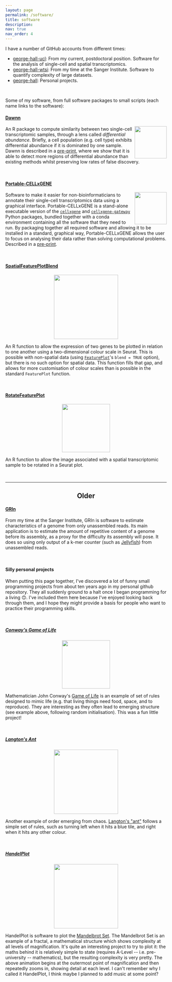```yaml
---
layout: page
permalink: /software/
title: software
description:
nav: true
nav_order: 4
---
```


I have a number of GitHub accounts from different times:

- [george-hall-ucl](https://github.com/george-hall-ucl): From my current, postdoctoral position. Software for the analysis of single-cell and spatial transcriptomics.
- [george-hall-wtsi](https://github.com/george-hall-wtsi): From my time at the Sanger Institute. Software to quantify complexity of large datasets.
- [george-hall](https://github.com/george-hall): Personal projects.

<br>

Some of my software, from full software packages to small scripts (each name links to the software):

#### [Dawnn](https://github.com/george-hall-ucl/dawnn)
<img align="right" src="../../assets/img/dawnn_logo.png" width=100>

An R package to compute similarity between two single-cell transcriptomic samples, through a lens called _differential abundance_. Briefly, a cell population (e.g. cell type) exhibits differential abundance if it is dominated by one sample. Dawnn is described in a [pre-print](https://doi.org/10.1101/2023.05.05.539427), where we show that it is able to detect more regions of differential abundance than existing methods whilst preserving low rates of false discovery.

<br>

#### [Portable-CELLxGENE](https://george-hall-ucl.github.io/Portable-CELLxGENE-Docs)
<img align="right" src="../../assets/img/pcxg_logo.svg" width=100>

Software to make it easier for non-bioinformaticians to annotate their single-cell transcriptomics data using a graphical interface. Portable-CELLxGENE is a stand-alone executable version of the [`cellxgene`](https://github.com/chanzuckerberg/cellxgene) and [`cellxgene-gateway`](https://github.com/Novartis/cellxgene-gateway) Python packages, bundled together with a conda environment containing all the software that they need to run. By packaging together all required software and allowing it to be installed in a standard, graphical way, Portable-CELLxGENE allows the user to focus on analysing their data rather than solving computational problems. Described in a [pre-print](https://doi.org/10.48550/arXiv.2408.11844).

<br>

#### [SpatialFeaturePlotBlend](https://github.com/george-hall-ucl/SpatialFeaturePlotBlend)
<center><img src="../../assets/img/SpatialFeaturePlotBlend_example.png" height=200></center>

An R function to allow the expression of two genes to be plotted in relation to one another using a two-dimensional colour scale in Seurat. This is possible with non-spatial data (using [`FeaturePlot`](https://satijalab.org/seurat/reference/featureplot)'s `blend = TRUE` option), but there is no such option for spatial data. This function fills that gap, and allows for more customisation of colour scales than is possible in the standard `FeaturePlot` function.

<br>

#### [RotateFeaturePlot](https://gist.github.com/george-hall-ucl/c7fc1d402968fcd53bdca84678f4bb5c)

<center><img src="../../assets/img/rotate_seurat_st_example.png" height=150></center>

An R function to allow the image associated with a spatial transcriptomic sample to be rotated in a Seurat plot.

<br>

<hr>

<center><h2>Older</h2></center>

#### [GRIn](https://github.com/george-hall-wtsi/GRIn)

From my time at the Sanger Institute, GRIn is software to estimate characteristics of a genome from only unassembled reads. Its main application is to estimate the amount of repetitive content of a genome before its assembly, as a proxy for the difficulty its assembly will pose. It does so using only output of a k-mer counter (such as [Jellyfish](https://github.com/gmarcais/Jellyfish)) from unassembled reads.

<br>

#### Silly personal projects

When putting this page together, I've discovered a lot of funny small programming projects from about ten years ago in my personal github repository. They all suddenly ground to a halt once I began programming for a living 🙃. I've included them here because I've enjoyed looking back through them, and I hope they might provide a basis for people who want to practice their programming skills.

<br>

##### [Conway's Game of Life](https://github.com/george-hall/GameOfLife)

<center><img src="../../assets/img/game_of_life_demo.gif" width=150></center>

Mathematician John Conway's [Game of
Life](https://en.wikipedia.org/wiki/Conway%27s_Game_of_Life) is an example of
set of rules designed to mimic life (e.g. that living things need food, space,
and to reproduce). They are interesting as they often lead to emerging
structure (see example above, following random initialisation). This was
a fun little project!

<br>

##### [Langton's Ant](https://github.com/george-hall/LangtonsAnt)

<center><img src="../../assets/img/langtons_demo.gif" width=200></center>

Another example of order emerging from chaos. [Langton's "ant"](https://en.wikipedia.org/wiki/Langton%27s_ant) follows a simple set of rules, such as turning left when it hits a blue tile, and right when it hits any other colour.

<br>

##### [HandelPlot](https://github.com/george-hall/HandelPlot)

<center><img src="../../assets/img/handel_plot_demo.gif" width=200></center>

HandelPlot is software to plot the [Mandelbrot Set](https://en.wikipedia.org/wiki/Mandelbrot_set). The Mandelbrot Set is an example of a fractal, a mathematical structure which shows complexity at all levels of magnification. It's quite an interesting project to try to plot it: the maths behind it is relatively simple to state (requires A-Level -- i.e. pre-university -- mathematics), but the resulting complexity is very pretty. The above animation begins at the outermost point of magnification and then repeatedly zooms in, showing detail at each level. I can't remember why I called it HandelPlot, I think maybe I planned to add music at some point?
